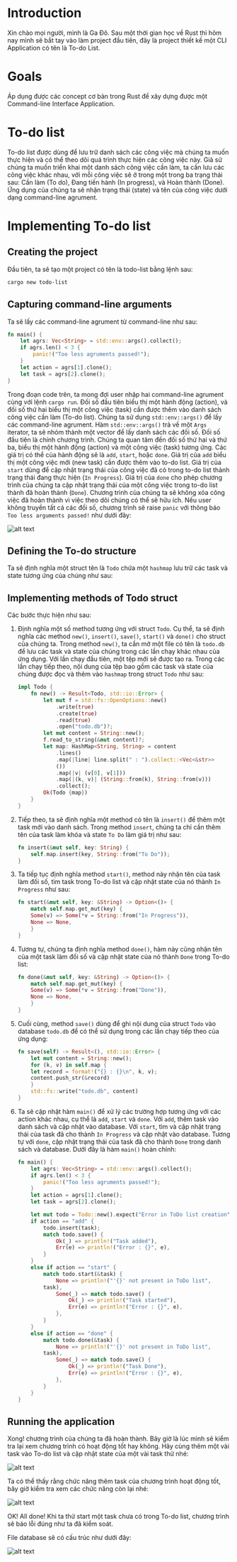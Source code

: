 # Introduction
Xin chào mọi người, mình là Ga Đô. Sau một thời gian học về Rust thì hôm nay mình sẽ bắt tay vào làm project đầu tiên, đây là project thiết kế một CLI Application có tên là To-do List.

# Goals

Áp dụng được các concept cơ bản trong Rust để xây dựng được một Command-line Interface Application.

# To-do list

To-do list được dùng để lưu trữ danh sách các công việc mà chúng ta muốn thực hiện và có thể theo dõi quá trình thực hiện các công việc này. Giả sử chúng ta muốn triển khai một danh sách công việc cần làm, ta cần lưu các công việc khác nhau, với mỗi công việc sẽ ở trong một trong ba trạng thái sau: Cần làm (To do), Đang tiến hành (In progress), và Hoàn thành (Done). Ứng dụng của chúng ta sẽ nhận trạng thái (state) và tên của công việc dưới dạng command-line agrument.

# Implementing To-do list
## Creating the project
Đầu tiên, ta sẽ tạo một project có tên là todo-list bằng lệnh sau:

```bash
cargo new todo-list
```

## Capturing command-line arguments

Ta sẽ lấy các command-line agrument từ command-line như sau:

```rs
fn main() {
    let agrs: Vec<String> = std::env::args().collect();
    if agrs.len() < 3 {
        panic!("Too less agruments passed!");
    }
    let action = agrs[1].clone();
    let task = agrs[2].clone();
}
```

Trong đoạn code trên, ta mong đợi user nhập hai command-line agrument cùng với lệnh `cargo run`. Đối số đầu tiên biểu thị một hành động (action), và đối số thứ hai biểu thị một công việc (task) cần được thêm vào danh sách công việc cần làm (To-do list). Chúng ta sử dụng `std::env::args()` để lấy các command-line agrument. Hàm `std::env::args()` trả về một `Args` iterator, ta sẽ nhóm thành một vector để lấy danh sách các đối số. Đối số đầu tiên là chính chương trình. Chúng ta quan tâm đến đối số thứ hai và thứ ba, biểu thị một hành động (action) và một công việc (task) tương ứng. Các giá trị có thể của hành động sẽ là `add`, `start`, hoặc `done`. Giá trị của `add` biểu thị một công việc mới (new task) cần được thêm vào to-do list. Giá trị của `start` dùng để cập nhật trạng thái của công việc đã có trong to-do list thành trạng thái đang thực hiện (`In Progress`). Giá trị của `done` cho phép chương trình của chúng ta cập nhật trạng thái của một công việc trong to-do list thành đã hoàn thành (`Done`). Chương trình của chúng ta sẽ không xóa công việc đã hoàn thành vì việc theo dõi chúng có thể sẽ hữu ích. Nếu user không truyền tất cả các đối số, chương trình sẽ raise `panic` với thông báo `Too less arguments passed!` như dưới đây:

![alt text](./img/raise_panic.png)

## Defining the To-do structure

Ta sẽ định nghĩa một struct tên là `Todo` chứa một `hashmap` lưu trữ các task và state tương ứng của chúng như sau:

## Implementing methods of Todo struct

Các bước thực hiện như sau:

1. Định nghĩa một số method tương ứng với struct `Todo`. Cụ thể, ta sẽ định nghĩa các method `new()`, `insert()`, `save()`, `start()` và `done()` cho struct của chúng ta. Trong method `new()`, ta cần mở một file có tên là `todo.db` để lưu các task và state của chúng trong các lần chạy khác nhau của ứng dụng. Với lần chạy đầu tiên, một tệp mới sẽ được tạo ra. Trong các lần chạy tiếp theo, nội dung của tệp bao gồm các task và state của chúng được đọc và thêm vào `hashmap` trong struct `Todo` như sau:

    ```rs
    impl Todo {
        fn new() -> Result<Todo, std::io::Error> {
            let mut f = std::fs::OpenOptions::new()
                .write(true)
                .create(true)
                .read(true)
                .open("todo.db")?;
            let mut content = String::new();
            f.read_to_string(&mut content)?;
            let map: HashMap<String, String> = content
                .lines()
                .map(|line| line.split(" : ").collect::<Vec<&str>>
                ())
                .map(|v| (v[0], v[1]))
                .map(|(k, v)| (String::from(k), String::from(v)))
                .collect();
            Ok(Todo {map})
        }
    }
    ```

2. Tiếp theo, ta sẽ định nghĩa một method có tên là `insert()` để thêm một task mới vào danh sách. Trong method `insert`, chúng ta chỉ cần thêm tên của task làm khóa và state `To Do` làm giá trị như sau:

    ```rs
    fn insert(&mut self, key: String) {
        self.map.insert(key, String::from("To Do"));
    }
    ```
3. Ta tiếp tục định nghĩa method `start()`, method này nhận tên của task làm đối số, tìm task trong To-do list và cập nhật state của nó thành `In Progress` như sau:

    ```rs
    fn start(&mut self, key: &String) -> Option<()> {
        match self.map.get_mut(key) {
        Some(v) => Some(*v = String::from("In Progress")),
        None => None,
        }
    }
    ```

4. Tương tự, chúng ta định nghĩa method `done()`, hàm này cũng nhận tên của một task làm đối số và cập nhật state của nó thành `Done` trong To-do list:

    ```rs
    fn done(&mut self, key: &String) -> Option<()> {
        match self.map.get_mut(key) {
        Some(v) => Some(*v = String::from("Done")),
        None => None,
        }
    }
    ```

5. Cuối cùng, method `save()` dùng để ghi nội dung của struct `Todo` vào database `todo.db` để có thể sử dụng trong các lần chạy tiếp theo của ứng dụng:

    ```rs
    fn save(self) -> Result<(), std::io::Error> {
        let mut content = String::new();
        for (k, v) in self.map {
        let record = format!("{} : {}\n", k, v);
        content.push_str(&record)
        }
        std::fs::write("todo.db", content)
    }
    ```

6. Ta sẽ cập nhật hàm `main()` để xử lý các trường hợp tương ứng với các action khác nhau, cụ thể là `add`, `start` và `done`. Với `add`, thêm task vào danh sách và cập nhật vào database. Với `start`, tìm và cập nhật trạng thái của task đã cho thành `In Progress` và cập nhật vào database. Tương tự với `done`, cập nhật trạng thái của task đã cho thành `Done` trong danh sách và database. Dưới đây là hàm `main()` hoàn chỉnh:

    ```rs
    fn main() {
        let agrs: Vec<String> = std::env::args().collect();
        if agrs.len() < 3 {
            panic!("Too less agruments passed!");
        }
        let action = agrs[1].clone();
        let task = agrs[2].clone();

        let mut todo = Todo::new().expect("Error in ToDo list creation");
        if action == "add" {
            todo.insert(task);
            match todo.save() {
                Ok(_) => println!("Task added"),
                Err(e) => println!("Error : {}", e),
            }
        }
        else if action == "start" {
            match todo.start(&task) {
                None => println!("'{}' not present in ToDo list",
            task),
                Some(_) => match todo.save() {
                    Ok(_) => println!("Task started"),
                    Err(e) => println!("Error : {}", e),
                },
            }
        }
        else if action == "done" {
            match todo.done(&task) {
                None => println!("'{}' not present in ToDo list",
            task),
                Some(_) => match todo.save() {
                    Ok(_) => println!("Task Done"),
                    Err(e) => println!("Error : {}", e),
                },
            }
        }
    }
    ```

## Running the application

Xong! chương trình của chúng ta đã hoàn thành. Bây giờ là lúc mình sẽ kiểm tra lại xem chương trình có hoạt động tốt hay không. Hãy cùng thêm một vài task vào To-do list và cập nhật state của một vài task thử nhé:

![alt text](./img/add_tasks.png)

Ta có thể thấy rằng chức năng thêm task của chương trình hoạt động tốt, bây giờ kiểm tra xem các chức năng còn lại nhé:

![alt text](./img/check_methods.png)

OK! All done! Khi ta thử start một task chưa có trong To-do list, chương trình sẽ báo lỗi đúng như ta đã kiểm soát.

File database sẽ có cấu trúc như dưới đây:

![alt text](./img/db.png)
